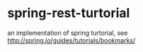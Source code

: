 # spring-rest-turtorial
an implementation of spring turtorial, see http://spring.io/guides/tutorials/bookmarks/
